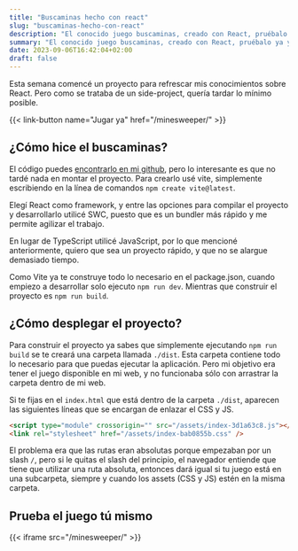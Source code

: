 ```yaml
---
title: "Buscaminas hecho con react"
slug: "buscaminas-hecho-con-react"
description: "El conocido juego buscaminas, creado con React, pruébalo ya y mira cómo ha sido hecho."
summary: "El conocido juego buscaminas, creado con React, pruébalo ya y mira cómo ha sido hecho."
date: 2023-09-06T16:42:04+02:00
draft: false
---
```


Esta semana comencé un proyecto para refrescar mis conocimientos sobre React. Pero como se trataba de un side-project, quería tardar lo mínimo posible.

{{< link-button name="Jugar ya" href="/minesweeper/" >}}

## ¿Cómo hice el buscaminas?

El código puedes [encontrarlo en mi github](https://github.com/arturo-source/minesweeper-react/), pero lo interesante es que no tardé nada en montar el proyecto. Para crearlo usé vite, simplemente escribiendo en la línea de comandos `npm create vite@latest`.

Elegí React como framework, y entre las opciones para compilar el proyecto y desarrollarlo utilicé SWC, puesto que es un bundler más rápido y me permite agilizar el trabajo.

En lugar de TypeScript utilicé JavaScript, por lo que mencioné anteriormente, quiero que sea un proyecto rápido, y que no se alargue demasiado tiempo.

Como Vite ya te construye todo lo necesario en el package.json, cuando empiezo a desarrollar solo ejecuto `npm run dev`. Mientras que construir el proyecto es `npm run build`.

## ¿Cómo desplegar el proyecto?

Para construir el proyecto ya sabes que simplemente ejecutando `npm run build` se te creará una carpeta llamada `./dist`. Esta carpeta contiene todo lo necesario para que puedas ejecutar la aplicación. Pero mi objetivo era tener el juego disponible en mi web, y no funcionaba sólo con arrastrar la carpeta dentro de mi web.

Si te fijas en el `index.html` que está dentro de la carpeta `./dist`, aparecen las siguientes líneas que se encargan de enlazar el CSS y JS.

```html
<script type="module" crossorigin="" src="/assets/index-3d1a63c8.js"></script>
<link rel="stylesheet" href="/assets/index-bab0855b.css" />
```

El problema era que las rutas eran absolutas porque empezaban por un slash `/`, pero si le quitas el slash del principio, el navegador entiende que tiene que utilizar una ruta absoluta, entonces dará igual si tu juego está en una subcarpeta, siempre y cuando los assets (CSS y JS) estén en la misma carpeta.

## Prueba el juego tú mismo

{{< iframe src="/minesweeper/" >}}